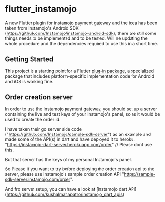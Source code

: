 # flutter_instamojo

A new Flutter plugin for instamojo payment gateway and the idea has been taken from instamojo's Android SDK
(https://github.com/Instamojo/instamojo-android-sdk), there are still some things needs to be implemented and to be tested. 
Will ne updating the whole procedure and the dependencies required to use this in a short time.

## Getting Started

This project is a starting point for a Flutter
[plug-in package](https://flutter.dev/developing-packages/),
a specialized package that includes platform-specific implementation code for
Android and iOS is working fine. 

## Order creation server

In order to use the Instamojo payment gateway, you should set up a server containing the live and test keys of your instamojo's panel, so as it would be used to create the order id. 

I have taken their go server side code ("https://github.com/Instamojo/sample-sdk-server") as an example and made some of the API(s) in dart and have deployed it to heroku. 
"https://instamojo-dart-server.herokuapp.com/order" // Please dont use this.

But that server has the keys of my personal Instamojo's panel. 

So Please if you want to try before deploying the order creation api to the server, please use 
instamojo's sample order creation API "https://sample-sdk-server.instamojo.com/order".

And fro server setup, you can have a look at [instamojo dart API] (https://github.com/kushalmahapatro/instamojo_dart_apis)

